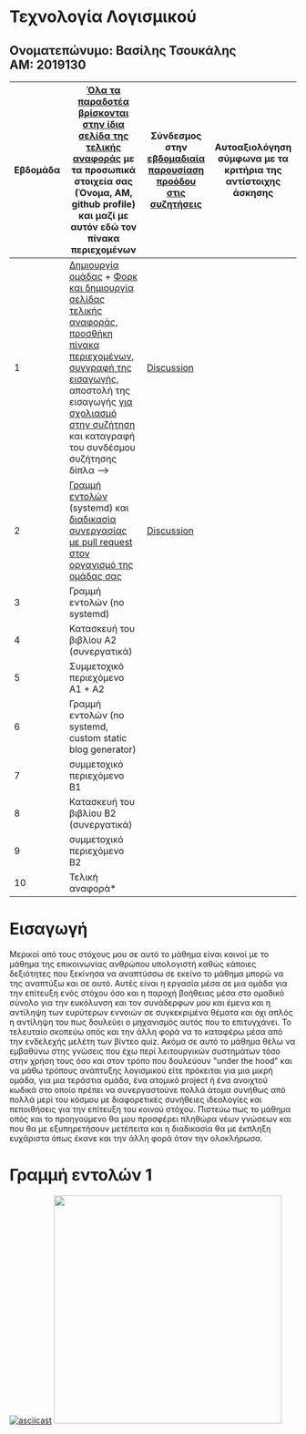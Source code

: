 # Τεχνολογία Λογισμικού
## Ονοματεπώνυμο: Βασίλης Τσουκάλης    ΑΜ: 2019130

| Εβδομάδα | [Όλα τα παραδοτέα βρίσκονται στην ίδια σελίδα της τελικής αναφοράς](https://epidrome.github.io/teaching/deliverables/) με τα προσωπικά στοιχεία σας (Όνομα, ΑΜ, github profile) και μαζί με αυτόν εδώ τον πίνακα περιεχομένων | Σύνδεσμος στην [εβδομαδιαία παρουσίαση προόδου στις συζητήσεις](https://github.com/courses-ionio/help/discussions/categories/show-and-tell) | Αυτοαξιολόγηση σύμφωνα με τα κριτήρια της αντίστοιχης άσκησης |
| --- | --- | --- | --- |
| 1 | [Δημιουργία ομάδας](https://epidrome.github.io/teaching/team/) + [Φορκ και δημιουργία σελίδας τελικής αναφοράς](https://epidrome.github.io/teaching/guide/), [προσθήκη πίνακα περιεχομένων](https://raw.githubusercontent.com/courses-ionio/sw/master/README.md), [συγγραφή της εισαγωγής](https://epidrome.github.io/teaching/intro/), αποστολή της εισαγωγής [για σχολιασμό στην συζήτηση](https://github.com/courses-ionio/sw/discussions/categories/show-and-tell) και καταγραφή του συνδέσμου συζήτησης δίπλα --> | [Discussion](https://github.com/courses-ionio/sw/discussions/1179) | |
| 2 | [Γραμμή εντολών](#Γραμμή-εντολών-1) (systemd) και [διαδικασία συνεργασίας με pull request στον οργανισμό της ομάδας σας](https://epidrome.github.io/teaching/team) | [Discussion](https://github.com/courses-ionio/sw/discussions/1264) | |
| 3 | Γραμμή εντολών (no systemd) | | |
| 4 | Κατασκευή του βιβλίου Α2 (συνεργατικά) | | |
| 5 | Συμμετοχικό περιεχόμενο A1 + A2 | | |
| 6 | Γραμμή εντολών (no systemd, custom static blog generator) | | |
| 7 | συμμετοχικό περιεχόμενο B1 | | |
| 8 | Κατασκευή του βιβλίου Β2 (συνεργατικά) | | |
| 9 | συμμετοχικό περιεχόμενο B2 | | |
| 10 | Τελική αναφορά* | | |

# Εισαγωγή
Μερικοί από τους στόχους μου σε αυτό το μάθημα είναι κοινοί με το μάθημα της επικοινωνίας ανθρώπου υπολογιστή καθώς κάποιες δεξιότητες που ξεκίνησα να αναπτύσσω σε εκείνο το μάθημα μπορώ να της αναπτύξω και σε αυτό. Αυτές είναι η εργασία μέσα σε μια ομάδα για την επίτευξη ενός στόχου όσο και η παροχή βοήθειας μέσα στο ομαδικό σύνολο για την ευκόλυνση και τον συνάδερφων μου και έμενα και η αντίληψη των ευρύτερων εννοιών σε συγκεκριμένα θέματα και όχι απλός η αντίληψη του πως δουλεύει ο μηχανισμός αυτός που το επιτυγχάνει. Το τελευταίο σκοπεύω οπός και την άλλη φορά να το καταφέρω μέσα από την ενδελεχής μελέτη των βίντεο quiz. Ακόμα σε αυτό το μάθημα θέλω να εμβαθύνω στης γνώσεις που έχω περί λειτουργικών συστημάτων τόσο στην χρήση τους όσο και στον τρόπο που δουλεύουν "under the hood" και να μάθω τρόπους ανάπτυξης λογισμικού είτε πρόκειται για μια μικρή ομάδα, για μια τεράστια ομάδα, ένα ατομικό project ή ένα ανοιχτού κωδικά στο οποίο πρέπει να συνεργαστούνε πολλά άτομα συνήθως από πολλά μερί του κόσμου με διαφορετικές συνήθειες ιδεολογίες και πεποιθήσεις για την επίτευξη του κοινού στόχου. Πιστεύω πως το μάθημα οπός και το προηγούμενο θα μου προσφέρει πληθώρα νέων γνώσεων και που θα με εξυπηρετήσουν μετέπειτα και η διαδικασία θα με έκπληξη ευχάριστα όπως έκανε και την άλλη φορά όταν την ολοκλήρωσα.

# Γραμμή εντολών 1
[![asciicast](https://asciinema.org/a/562832.png)](https://asciinema.org/a/562832)
<img src="https://user-images.githubusercontent.com/72496278/221364411-db985d02-2f02-452a-b1cf-5b59b160474d.jpg" width="400px">
